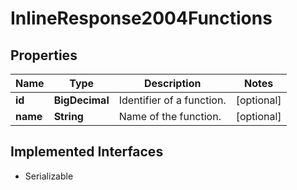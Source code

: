 

# InlineResponse2004Functions


## Properties

Name | Type | Description | Notes
------------ | ------------- | ------------- | -------------
**id** | **BigDecimal** | Identifier of a function. |  [optional]
**name** | **String** | Name of the function. |  [optional]


## Implemented Interfaces

* Serializable


